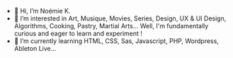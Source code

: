 - 👋 Hi, I’m Noémie K.
- 💞️ I’m interested in Art, Musique, Movies, Series, Design, UX & UI Design, Algorithms, Cooking, Pastry, Martial Arts... Well, I'm fundamentally curious and eager to learn and experiment !
- 🌱 I’m currently learning HTML, CSS, Sas, Javascript, PHP, Wordpress, Ableton Live...

